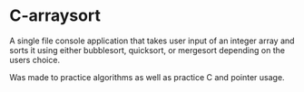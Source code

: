 # C-arraysort

A single file console application that takes user input of an integer array and sorts it using either bubblesort, quicksort, or mergesort depending on the users choice.

Was made to practice algorithms as well as practice C and pointer usage.
